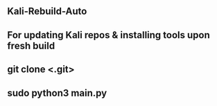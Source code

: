 ## Kali-Rebuild-Auto
## For updating Kali repos &amp; installing tools upon fresh build
## git clone <.git>
## sudo python3 main.py
